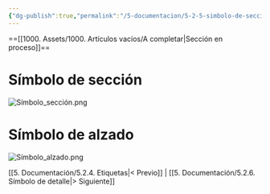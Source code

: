```yaml
---
{"dg-publish":true,"permalink":"/5-documentacion/5-2-5-simbolo-de-seccion-y-alzado/","created":"2024-12-27T14:27:40.233-03:00","updated":"2025-01-29T19:34:26.982-03:00"}
---
```


==[[1000. Assets/1000. Artículos vacíos/A completar\|Sección en proceso]]==

# Símbolo de sección
![Símbolo_sección.png](/img/user/1000.%20Assets/1000.%20Im%C3%A1genes/S%C3%ADmbolo_secci%C3%B3n.png)

# Símbolo de alzado
![Símbolo_alzado.png](/img/user/1000.%20Assets/1000.%20Im%C3%A1genes/S%C3%ADmbolo_alzado.png)

[[5. Documentación/5.2.4. Etiquetas\|< Previo]] | [[5. Documentación/5.2.6. Símbolo de detalle\|> Siguiente]]